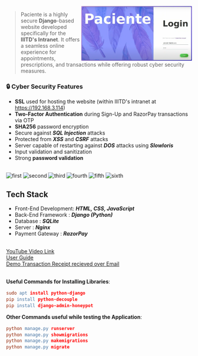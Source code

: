 <img align="right" src="https://github.com/preraksemwal/Paciente/blob/main/paciente.png" width=300>

> Paciente is a highly secure **Django**-based website developed specifically for the **IIITD's Intranet**. It offers a seamless online experience for appointments, prescriptions, and transactions while offering robust cyber security measures.<br/>

### :lock: Cyber Security Features 

* **SSL** used for hosting the website (within IIITD's intranet at https://192.168.3.114) <br/>
* **Two-Factor Authentication** during Sign-Up and RazorPay transactions via OTP <br/>
* **SHA256** password encryption <br/>
* Secure against **_SQL Injection_** attacks <br/>
* Protected from **_XSS_** and **_CSRF_** attacks <br/>
* Server capable of restarting against **_DOS_** attacks using **_Slowloris_** <br/>
* Input validation and sanitization <br/>
* Strong **password validation** <br/><br/>

![first](https://github.com/preraksemwal/Paciente/assets/77500750/4edb4364-4827-4af7-ab65-3fa5c6a2e6b4)
![second](https://github.com/preraksemwal/Paciente/assets/77500750/dd7afdb5-e675-4912-900d-4faf6c615eb6)
![third](https://github.com/preraksemwal/Paciente/assets/77500750/2e9a2d21-e7a5-4c6e-b44f-216f4828ee59)
![fourth](https://github.com/preraksemwal/Paciente/assets/77500750/48a9edd5-284d-4265-9c96-b55f5e38cfec)
![fifth](https://github.com/preraksemwal/Paciente/assets/77500750/50883a21-b5af-4e1f-b0ad-4b970d16b7c4)
![sixth](https://github.com/preraksemwal/Paciente/assets/77500750/80576a61-0f81-470a-81eb-74eca3f9f0f6)

<h2> Tech Stack </h2>

- Front-End Development: **_HTML, CSS, JavaScript_** <br/>
- Back-End Framework   : **_Django (Python)_** <br/>
- Database             : **_SQLite_** <br/>
- Server               : **_Nginx_** <br/>
- Payment Gateway      : **_RazorPay_** <br/><br/>


[YouTube Video Link](https://youtu.be/JNq6Itf5ro0) <br/>
[User Guide](https://drive.google.com/file/d/1Lc8HBtGRO4rg8CY4wmITUvYwkNMEJncB/view?usp=share_link) <br/>
[Demo Transaction Receipt recieved over Email](https://drive.google.com/file/d/1-XOXT0Pif_a26axTZCCtbZv1GAOD6s74/view?usp=share_link) <br/><br/>

**Useful Commands for Installing Libraries**: <br/>
```lex
sudo apt install python-django
pip install python-decouple
pip install django-admin-honeypot
```

**Other Commands useful while testing the Application**: <br/>
```lex
python manage.py runserver
python manage.py showmigrations
python manage.py makemigrations
python manage.py migrate
```
